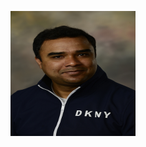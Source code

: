 <!-- ---
layout: splash
excerpt: "Santu Karmaker"
header:
  teaser: assets/images/karmaker-santu.jpeg
--- -->
<!--   - url: /assets/images/karmaker-santu.jpeg
    image_path: /assets/images/karmaker-santu.jpeg
    alt: "placeholder image 1"
    title: "Image 1 title caption" -->

<img src="/assets/images/karmaker-santu.jpeg"
     alt="Markdown Monster icon"
     style="float: left; margin-right: 10px; height:200px; width:200px;" />
